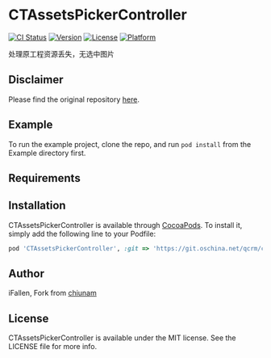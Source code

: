 # CTAssetsPickerController

[![CI Status](http://img.shields.io/travis/iFallen/CTAssetsPickerController.svg?style=flat)](https://travis-ci.org/iFallen/CTAssetsPickerController)
[![Version](https://img.shields.io/cocoapods/v/CTAssetsPickerController.svg?style=flat)](http://cocoapods.org/pods/CTAssetsPickerController)
[![License](https://img.shields.io/cocoapods/l/CTAssetsPickerController.svg?style=flat)](http://cocoapods.org/pods/CTAssetsPickerController)
[![Platform](https://img.shields.io/cocoapods/p/CTAssetsPickerController.svg?style=flat)](http://cocoapods.org/pods/CTAssetsPickerController)

>
处理原工程资源丢失，无选中图片

## Disclaimer
Please find the original repository [here](https://git.oschina.net/qcrm/ctassetspickercontroller.git).

## Example

To run the example project, clone the repo, and run `pod install` from the Example directory first.

## Requirements

## Installation

CTAssetsPickerController is available through [CocoaPods](http://cocoapods.org). To install
it, simply add the following line to your Podfile:

```ruby
pod 'CTAssetsPickerController', :git => 'https://git.oschina.net/qcrm/ctassetspickercontroller.git'
```

## Author

iFallen, Fork from [chiunam](https://github.com/chiunam/CTAssetsPickerController)

## License

CTAssetsPickerController is available under the MIT license. See the LICENSE file for more info.
